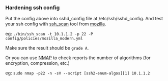 ### Hardening ssh config

Put the config above into sshd_config file at /etc/ssh/sshd_config. And test your ssh config with [ssh_scan](https://github.com/mozilla/ssh_scan) tool from [mozilla](https://github.com/mozilla).

eg: `./bin/ssh_scan -t 10.1.1.2 -p 22 -P config/policies/mozilla_modern.yml`

Make sure the result should be `grade A`.

Or you can use [NMAP](https://nmap.org) to check reports the number of algorithms (for encryption, compression, etc.)

eg: `sudo nmap -p22 -n -sV --script [ssh2-enum-algos][1] 10.1.1.2`

[1]: https://nmap.org/nsedoc/scripts/ssh2-enum-algos.html
